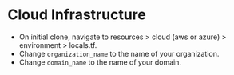 # Cloud Infrastructure

- On initial clone, navigate to resources > cloud (aws or azure) > environment > locals.tf.
- Change `organization_name` to the name of your organization.
- Change `domain_name` to the name of your domain.
